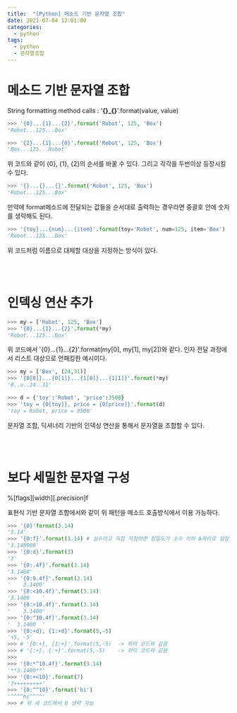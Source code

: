 ```yaml
---
title:  "[Python] 메소드 기반 문자열 조합"
date: 2021-07-04 12:01:00
categories:
  - python
tags:
  - python
  - 문자열조합
---
```


# 메소드 기반 문자열 조합

String formatting method calls : '__{}_{}__'.format(value, value)

```python
>>> '{0}...{1}...{2}'.format('Robot', 125, 'Box')
'Robot...125...Box'
```
```python
>>> '{2}...{1}...{0}'.format('Robot', 125, 'Box')
'Box...125...Robot'
```
위 코드와 같이 {0}, {1}, {2}의 순서를 바꿀 수 있다. 그리고 각각을 두번이상 등장시킬 수 있다.

```python
>>> '{}...{}...{}'.format('Robot', 125, 'Box')
'Robot...125...Box'
```
만약에 format메소드에 전달되는 값들을 순서대로 출력하는 경우라면 중괄호 안에 숫자를 생략해도 된다.

```python
>>> '{toy}...{num}...{item}'.format(toy='Robot', num=125, item='Box')
'Robot...125...Box'
```
위 코드처럼 이름으로 대체할 대상을 지정하는 방식이 있다.

<br>
<br>

# 인덱싱 연산 추가

```python
>>> my = ['Robot', 125, 'Box']
>>> '{0}...{1}...{2}'.format(*my)
'Robot...125...Box'
```
위 코드에서 '{0}...{1}...{2}'.format(my[0], my[1], my[2])와 같다.
인자 전달 과정에서 리스트 대상으로 언패킹한 예시이다.

```python
>>> my = ['Box', (24,31)]
>>> '{0[0]}...{0[1]}...{1[0]}...{1[1]}'.format(*my)
'B..o..24..31'
```

```python
>>> d = {'toy':'Robot', 'price':3500}
>>> 'toy = {0[toy]}, price = {0[price]}'.format(d)
'toy = Robot, price = 3500'
```

문자열 조합, 딕셔너리 기반의 인덱싱 연산을 통해서 문자열을 조합할 수 있다.

<br>
<br>

# 보다 세밀한 문자열 구성

%[flags][width][.precision]f

표현식 기반 문자열 조합에서와 같이 위 패턴을 메소드 호출방식에서 이용 가능하다.

```python
>>> '{0}'format(3.14)
'3.14'
>>> '{0:f}'.format(3.14) # 실수라고 직접 지정하면 정밀도가 소수 이하 6자리로 설정됨
'3.140000'
>>> '{0:d}'.format(3)
'3'
>>> '{0:.4f}'.format(3.14)
'3.1400'
>>> '{0:9.4f}'.format(3.14)
'    3.1400'
>>> '{0:<10.4f}'.format(3.14)
'3.1400    '
>>> '{0:>10.4f}'.format(3.14)
'    3.1400'
>>> '{0:^10.4f}'.format(3.14)
'  3.1400  '
>>> '{0:+d}, {1:+d}'.format(5,-5)
'+5, -5'
>>> # '{0:+}, {1:+}'.format(5,-5)  -> 위의 코드와 같음
>>> # '{:+}, {:+}'.format(5,-5)    -> 위의 코드와 같음
>>>
>>> '{0:*^10.4f}'.format(3.14)
'**3.1400**'
>>> '{0:+<10}'.format(7)
'7+++++++++'
>>> '{0:^^10}'.format('hi')
'^^^^hi^^^^'
>>> # 위 세 코드에서 0 생략 가능
```
